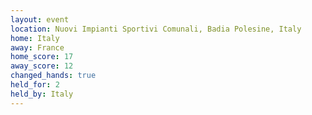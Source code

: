 ```yaml
---
layout: event
location: Nuovi Impianti Sportivi Comunali, Badia Polesine, Italy
home: Italy
away: France
home_score: 17
away_score: 12
changed_hands: true
held_for: 2
held_by: Italy
---
```

